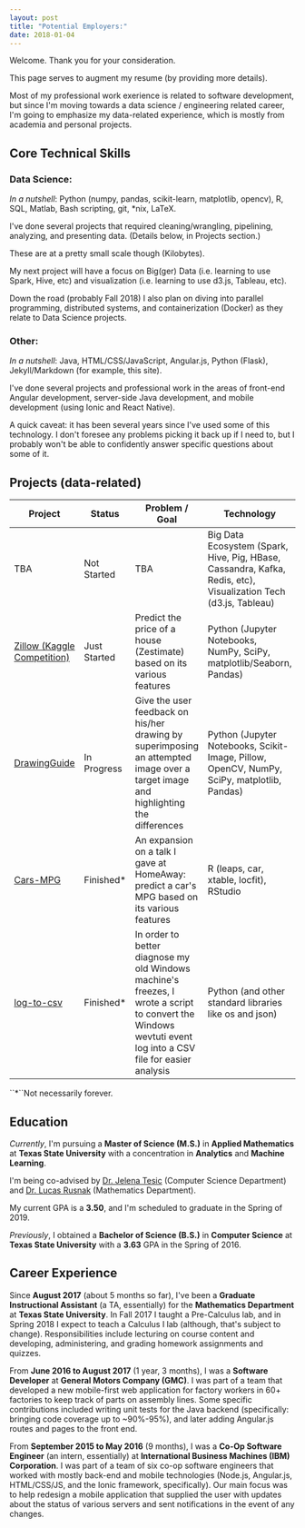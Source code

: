 ```yaml
---
layout: post
title: "Potential Employers:"
date: 2018-01-04
---
```

Welcome. Thank you for your consideration.

This page serves to augment my resume (by providing more details).

Most of my professional work exerience is related to software development, but since I'm moving towards a data science / engineering related career, I'm going to emphasize my data-related experience, which is mostly from academia and personal projects.

## Core Technical Skills

### Data Science:

*In a nutshell*: Python (numpy, pandas, scikit-learn, matplotlib, opencv), R, SQL, Matlab, Bash scripting, git, *nix, LaTeX.

I've done several projects that required cleaning/wrangling, pipelining, analyzing, and presenting data. (Details below, in Projects section.)

These are at a pretty small scale though (Kilobytes).

My next project will have a focus on Big(ger) Data (i.e. learning to use Spark, Hive, etc) and visualization (i.e. learning to use d3.js, Tableau, etc).

Down the road (probably Fall 2018) I also plan on diving into parallel programming, distributed systems, and containerization (Docker) as they relate to Data Science projects.

### Other:

*In a nutshell*: Java, HTML/CSS/JavaScript, Angular.js, Python (Flask), Jekyll/Markdown (for example, this site).

I've done several projects and professional work in the areas of front-end Angular development, server-side Java development, and mobile development (using Ionic and React Native).

A quick caveat: it has been several years since I've used some of this technology. I don't foresee any problems picking it back up if I need to, but I probably won't be able to confidently answer specific questions about some of it.

## Projects (data-related)

<table class="pure-table">
    <thead>
        <tr>
            <th>Project</th>
            <th>Status</th>
            <th>Problem / Goal</th>
            <th>Technology</th>
            <th>Methods</th>
        </tr>
    </thead>
    <tbody>
        <tr>
            <td>TBA</td>
            <td>Not Started</td>
            <td>TBA</td>
            <td>Big Data Ecosystem (Spark, Hive, Pig, HBase, Cassandra, Kafka, Redis, etc), Visualization Tech (d3.js, Tableau)</td>
            <td>TBA</td>
        </tr>
        <tr>
            <td><a target="_blank" href="https://github.com/joshualmitchell/Zillow">Zillow (Kaggle Competition)</a></td>
            <td>Just Started</td>
            <td>Predict the price of a house (Zestimate) based on its various features</td>
            <td>Python (Jupyter Notebooks, NumPy, SciPy, matplotlib/Seaborn, Pandas)</td>
            <td>Linear Regression, Decision Trees</td>
        </tr>
        <tr>
            <td><a target="_blank" href="https://github.com/joshualmitchell/DrawingGuide">DrawingGuide</a></td>
            <td>In Progress</td>
            <td>Give the user feedback on his/her drawing by superimposing an attempted image over a target image and highlighting the differences</td>
            <td>Python (Jupyter Notebooks, Scikit-Image, Pillow, OpenCV, NumPy, SciPy, matplotlib, Pandas)</td>
            <td>Gradient Descent</td>
        </tr>
        <tr>
            <td><a target="_blank" href="https://github.com/joshualmitchell/joshualmitchell.github.io/tree/master/MATH5345/proj">Cars-MPG</a></td>
            <td>Finished*</td>
            <td>An expansion on a talk I gave at HomeAway: predict a car's MPG based on its various features</td>
            <td>R (leaps, car, xtable, locfit), RStudio</td>
            <td>Linear Regression</td>
        </tr>
        <tr>
            <td><a target="_blank" href="https://github.com/joshualmitchell/log_to_csv">log-to-csv</a></td>
            <td>Finished*</td>
            <td>In order to better diagnose my old Windows machine's freezes, I wrote a script to convert the Windows wevtuti event log into a CSV file for easier analysis</td>
            <td>Python (and other standard libraries like os and json)</td>
            <td>Various parsing and cleaning of text</td>
        </tr>
    </tbody>
</table>
``*``Not necessarily forever.

## Education

*Currently*, I'm pursuing a __Master of Science (M.S.)__ in __Applied Mathematics__ at __Texas State University__ with a concentration in __Analytics__ and __Machine Learning__.

I'm being co-advised by [Dr. Jelena Tesic](https://cs.txstate.edu/accounts/profiles/j_t463/) (Computer Science Department) and [Dr. Lucas Rusnak](http://www.math.txstate.edu/people/faculty/rusnak.html) (Mathematics Department).

My current GPA is a __3.50__, and I'm scheduled to graduate in the Spring of 2019.

*Previously*, I obtained a __Bachelor of Science (B.S.)__ in __Computer Science__ at __Texas State University__ with a __3.63__ GPA in the Spring of 2016.

## Career Experience

Since __August 2017__ (about 5 months so far), I've been a __Graduate Instructional Assistant__ (a TA, essentially) for the __Mathematics Department__ at __Texas State University__. In Fall 2017 I taught a Pre-Calculus lab, and in Spring 2018 I expect to teach a Calculus I lab (although, that's subject to change). Responsibilities include lecturing on course content and developing, administering, and grading homework assignments and quizzes.

From __June 2016 to August 2017__ (1 year, 3 months), I was a __Software Developer__ at __General Motors Company (GMC)__. I was part of a team that developed a new mobile-first web application for factory workers in 60+ factories to keep track of parts on assembly lines. Some specific contributions included writing unit tests for the Java backend (specifically: bringing code coverage up to ~90%-95%), and later adding Angular.js routes and pages to the front end.

From __September 2015 to May 2016__ (9 months), I was a __Co-Op Software Engineer__ (an intern, essentially) at __International Business Machines (IBM) Corporation__. I was part of a team of six co-op software engineers that worked with mostly back-end and mobile technologies (Node.js, Angular.js, HTML/CSS/JS, and the Ionic framework, specifically). Our main focus was to help redesign a mobile application that supplied the user with updates about the status of various servers and sent notifications in the event of any changes.  
